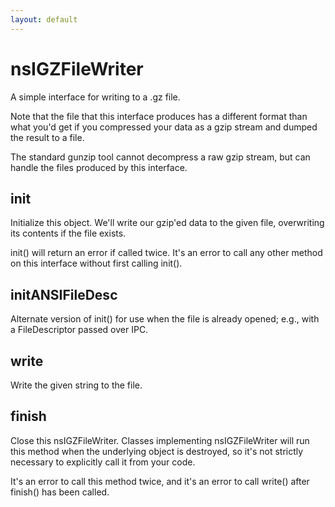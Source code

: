 ```yaml
---
layout: default
---
```


# nsIGZFileWriter #

A simple interface for writing to a .gz file.

Note that the file that this interface produces has a different format than
what you'd get if you compressed your data as a gzip stream and dumped the
result to a file.

The standard gunzip tool cannot decompress a raw gzip stream, but can handle
the files produced by this interface.


## init ##

Initialize this object.  We'll write our gzip'ed data to the given file,
overwriting its contents if the file exists.

init() will return an error if called twice.  It's an error to call any
other method on this interface without first calling init().


## initANSIFileDesc ##

Alternate version of init() for use when the file is already opened;
e.g., with a FileDescriptor passed over IPC.


## write ##

Write the given string to the file.


## finish ##

Close this nsIGZFileWriter.  Classes implementing nsIGZFileWriter will run
this method when the underlying object is destroyed, so it's not strictly
necessary to explicitly call it from your code.

It's an error to call this method twice, and it's an error to call write()
after finish() has been called.

